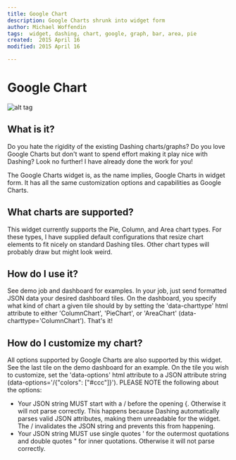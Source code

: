 ```yaml
---
title: Google Chart
description: Google Charts shrunk into widget form
author: Michael Woffendin
tags:  widget, dashing, chart, google, graph, bar, area, pie
created:  2015 April 16
modified: 2015 April 16

---
```


Google Chart
=========

![alt tag](https://raw.github.com/osu-sig/Google-Chart-Widget/master/screenshot.png)

## What is it?

Do you hate the rigidity of the existing Dashing charts/graphs? Do you love Google Charts but don't want to spend effort making it play nice with Dashing? Look no further! I have already done the work for you!

The Google Charts widget is, as the name implies, Google Charts in widget form. It has all the same customization options and capabilities as Google Charts. 


## What charts are supported?

This widget currently supports the Pie, Column, and Area chart types. For these types, I have supplied default configurations that resize chart elements to fit nicely on standard Dashing tiles. Other chart types will probably draw but might look weird. 


## How do I use it?

See demo job and dashboard for examples. In your job, just send formatted JSON data your desired dashboard tiles. On the dashboard, you specify what kind of chart a given tile should by by setting  the 'data-charttype' html attribute to either 'ColumnChart', 'PieChart', or 'AreaChart' (data-charttype='ColumnChart'). That's it!


## How do I customize my chart?

All options supported by Google Charts are also supported by this widget. See the last tile on the demo dashboard for an example. On the tile you wish to customize, set the 'data-options' html attribute to a JSON attribute string (data-options='/{"colors": ["#ccc"]}'). PLEASE NOTE the following about the options:
* Your JSON string MUST start with a / before the opening {. Otherwise it will not parse correctly. This happens because Dashing automatically parses valid JSON attributes, making them unreadable for the widget. The / invalidates the JSON string and prevents this from happening. 
* Your JSON string MUST use single quotes ' for the outermost quotations and double quotes " for inner quotations. Otherwise it will not parse correctly.

